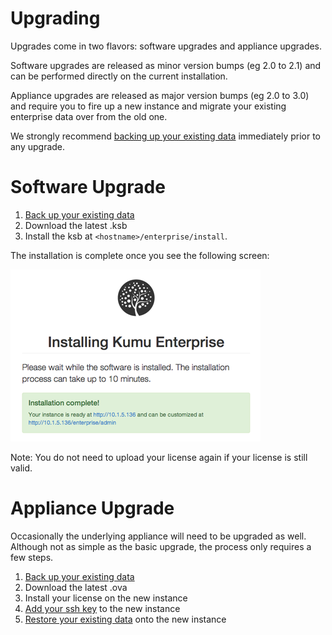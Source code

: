 # Upgrading

Upgrades come in two flavors: software upgrades and appliance upgrades.

Software upgrades are released as minor version bumps (eg 2.0 to 2.1) and can
be performed directly on the current installation.

Appliance upgrades are released as major version bumps (eg 2.0 to 3.0) and
require you to fire up a new instance and migrate your existing enterprise data
over from the old one.

We strongly recommend [backing up your existing data][backup] immediately prior to any upgrade.

# Software Upgrade

1. [Back up your existing data][backup]
1. Download the latest .ksb
1. Install the ksb at `<hostname>/enterprise/install`.

The installation is complete once you see the following screen:

![Installation Complete](/images/enterprise-success.png)

Note: You do not need to upload your license again if your license is still valid.

# Appliance Upgrade

Occasionally the underlying appliance will need to be upgraded as well. Although
not as simple as the basic upgrade, the process only requires a few steps.

1. [Back up your existing data][backup]
1. Download the latest .ova
1. Install your license on the new instance
1. [Add your ssh key][ssh] to the new instance
1. [Restore your existing data][restore] onto the new instance

[cmd]: command-line-utilities.md
[backup]: backing-up-enterprise-data.md
[restore]: restoring-enterprise-data.md
[launch]: getting-started-with-vmware.md
[ssh]: ssh-access.md
